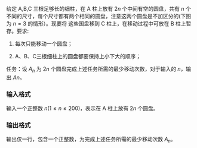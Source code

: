 给定 A,B,C 三根足够长的细柱，在 A 柱上放有 $2n$ 个中间有空的圆盘，共有 $n$ 个不同的尺寸，每个尺寸都有两个相同的圆盘，注意这两个圆盘是不加区分的(下图为 $n=3$ 的情形）。现要将 这些国盘移到 C 柱上，在移动过程中可放在 B 柱上暂存。要求:

1. 每次只能移动一个圆盘；

2. A、B、C三根细柱上的圆盘都要保持上小下大的顺序；

任务：设 $A_n$ 为 $2n$ 个圆盘完成上述任务所需的最少移动次数，对于输入的 $n$，输出 $An$。

### 输入格式

输入一个正整数 $n(1\leq n \leq 200)$，表示在 A 柱上放有 $2n$ 个圆盘。

### 输出格式

输出仅一行，包含一个正整数，为完成上述任务所需的最少移动次数 $A_n$。

